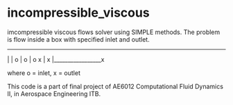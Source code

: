 # incompressible_viscous
imcompressible viscous flows solver using SIMPLE methods. The problem is flow inside a box with specified inlet and outlet.

 _________________
|                 |
o                 |
o                 |
o                 x
|                 x
|_________________x

where o = inlet, x = outlet

This code is a part of final project of AE6012 Computational Fluid Dynamics II, in Aerospace Engineering ITB. 
